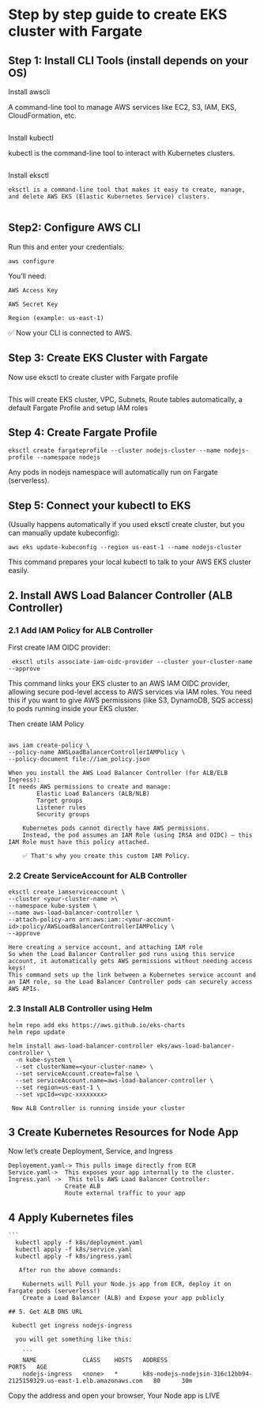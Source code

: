 # Step by step guide to create EKS cluster with Fargate 

## Step 1: Install CLI Tools (install depends on your OS)
 
 Install awscli

   A command-line tool to manage AWS services like EC2, S3, IAM, EKS, CloudFormation, etc.

``` bash brew install awscli
```
 Install kubectl

  kubectl is the command-line tool to interact with Kubernetes clusters.

  ``` brew install kubectl
```
 Install eksctl

    eksctl is a command-line tool that makes it easy to create, manage, and delete AWS EKS (Elastic Kubernetes Service) clusters.

 ``` brew install eksctl
```
## Step2: Configure AWS CLI

  Run this and enter your credentials:

  ```
  aws configure
```

  You’ll need:

    AWS Access Key

    AWS Secret Key

    Region (example: us-east-1)

✅ Now your CLI is connected to AWS.


## Step 3: Create EKS Cluster with Fargate
  
  Now use eksctl to create cluster with Fargate profile

 ``` eksctl create cluster --name nodejs-cluster --region us-east-1 --fargate
```
   This will create EKS cluster, VPC, Subnets, Route tables automatically, a default Fargate Profile and setup IAM roles

## Step 4: Create Fargate Profile 

```
eksctl create fargateprofile --cluster nodejs-cluster --name nodejs-profile --namespace nodejs
```
 Any pods in nodejs namespace will automatically run on Fargate (serverless).

## Step 5: Connect your kubectl to EKS

 (Usually happens automatically if you used eksctl create cluster, but you can manually update kubeconfig):

 ```
aws eks update-kubeconfig --region us-east-1 --name nodejs-cluster
```
  This command prepares your local kubectl to talk to your AWS EKS cluster easily.


## 2. Install AWS Load Balancer Controller (ALB Controller)

### 2.1 Add IAM Policy for ALB Controller

 First create IAM OIDC provider:
 ```
  eksctl utils associate-iam-oidc-provider --cluster your-cluster-name --approve
```

 This command links your EKS cluster to an AWS IAM OIDC provider, allowing secure pod-level access to AWS services via IAM roles.
 You need this if you want to give AWS permissions (like S3, DynamoDB, SQS access) to pods running inside your EKS cluster.

  Then create IAM Policy 
  
  ``` curl -o iam_policy.json https://raw.githubusercontent.com/kubernetes-sigs/aws-load-balancer-controller/main/docs/install/iam_policy.json

aws iam create-policy \
  --policy-name AWSLoadBalancerControllerIAMPolicy \
  --policy-document file://iam_policy.json
```
    When you install the AWS Load Balancer Controller (for ALB/ELB Ingress):
    It needs AWS permissions to create and manage:
            Elastic Load Balancers (ALB/NLB)
            Target groups
            Listener rules
            Security groups
    
        Kubernetes pods cannot directly have AWS permissions.
        Instead, the pod assumes an IAM Role (using IRSA and OIDC) — this IAM Role must have this policy attached.

        ✅ That's why you create this custom IAM Policy.

### 2.2 Create ServiceAccount for ALB Controller

  ```
  eksctl create iamserviceaccount \
  --cluster <your-cluster-name >\
  --namespace kube-system \
  --name aws-load-balancer-controller \
  --attach-policy-arn arn:aws:iam::<your-account-id>:policy/AWSLoadBalancerControllerIAMPolicy \
  --approve
```
    Here creating a service account, and attaching IAM role 
    So when the Load Balancer Controller pod runs using this service account, it automatically gets AWS permissions without needing access keys!
    This command sets up the link between a Kubernetes service account and an IAM role, so the Load Balancer Controller pods can securely access AWS APIs.

### 2.3 Install ALB Controller using Helm

``` 
helm repo add eks https://aws.github.io/eks-charts
helm repo update

helm install aws-load-balancer-controller eks/aws-load-balancer-controller \
  -n kube-system \
  --set clusterName=<your-cluster-name> \
  --set serviceAccount.create=false \
  --set serviceAccount.name=aws-load-balancer-controller \
  --set region=us-east-1 \
  --set vpcId=<vpc-xxxxxxxx>
```

     Now ALB Controller is running inside your cluster

 

## 3 Create Kubernetes Resources for Node App
   
   Now let’s create Deployment, Service, and Ingress

    Deployement.yaml-> This pulls image directly from ECR
    Service.yaml->  This exposes your app internally to the cluster.
    Ingress.yanl ->  This tells AWS Load Balancer Controller:
                    Create ALB
                    Route external traffic to your app

## 4 Apply Kubernetes files

    ```
      kubectl apply -f k8s/deployment.yaml
      kubectl apply -f k8s/service.yaml
      kubectl apply -f k8s/ingress.yaml
```
   After run the above commands:

    Kubernets will Pull your Node.js app from ECR, deploy it on Fargate pods (serverless!)
    Create a Load Balancer (ALB) and Expose your app publicly

## 5. Get ALB DNS URL 
```
     kubectl get ingress nodejs-ingress
```
  you will get something like this:

    ```
    NAME             CLASS    HOSTS   ADDRESS                                                                 PORTS   AGE
    nodejs-ingress   <none>   *       k8s-nodejs-nodejsin-316c12bb94-2125159329.us-east-1.elb.amazonaws.com   80      30m
```
   Copy the address and open your browser, Your Node app is LIVE

  
